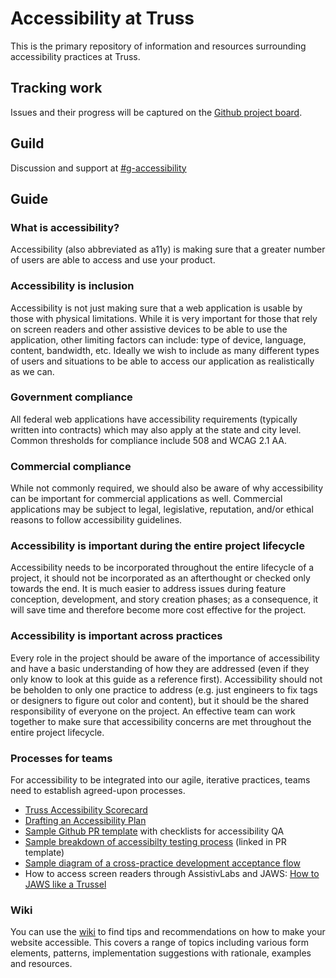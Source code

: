 # Accessibility at Truss

This is the primary repository of information and resources surrounding accessibility practices at Truss.

## Tracking work

Issues and their progress will be captured on the [Github project board](https://github.com/trussworks/accessibility/projects/1).

## Guild

Discussion and support at [#g-accessibility](https://trussworks.slack.com/app_redirect?channel=g-accessibility)

## Guide

### What is accessibility?

Accessibility (also abbreviated as a11y) is making sure that a greater number of users are able to access and use your product.

### Accessibility is inclusion

Accessibility is not just making sure that a web application is usable by those with physical limitations. While it is very important for those that rely on screen readers and other assistive devices to be able to use the application, other limiting factors can include: type of device, language, content, bandwidth, etc. Ideally we wish to include as many different types of users and situations to be able to access our application as realistically as we can.

### Government compliance

All federal web applications have accessibility requirements (typically written into contracts) which may also apply at the state and city level. Common thresholds for compliance include 508 and WCAG 2.1 AA.

### Commercial compliance

While not commonly required, we should also be aware of why accessibility can be important for commercial applications as well. Commercial applications may be subject to legal, legislative, reputation, and/or ethical reasons to follow accessibility guidelines.

### Accessibility is important during the entire project lifecycle

Accessibility needs to be incorporated throughout the entire lifecycle of a project, it should not be incorporated as an afterthought or checked only towards the end. It is much easier to address issues during feature conception, development, and story creation phases; as a consequence, it will save time and therefore become more cost effective for the project.

### Accessibility is important across practices

Every role in the project should be aware of the importance of accessibility and have a basic understanding of how they are addressed (even if they only know to look at this guide as a reference first). Accessibility should not be beholden to only one practice to address (e.g. just engineers to fix tags or designers to figure out color and content), but it should be the shared responsibility of everyone on the project. An effective team can work together to make sure that accessibility concerns are met throughout the entire project lifecycle.

### Processes for teams

For accessibility to be integrated into our agile, iterative practices, teams need to establish agreed-upon processes.

- [Truss Accessibility Scorecard](https://github.com/trussworks/accessibility/wiki/Acessibility-Scorecard)
- [Drafting an Accessibility Plan](https://docs.google.com/document/d/1TGpUgiw18sGAoULD-2HbXwXweWjNT1DvcQxuW9Vm0XQ/edit#heading=h.mw9un9haff9p)
- [Sample Github PR template](https://github.com/trussworks/accessibility/blob/master/SAMPLE_PR_TEMPLATE.md) with checklists for accessibility QA
- [Sample breakdown of accessibilty testing process](https://github.com/trussworks/accessibility/blob/master/sample_a11y_testing_process.md) (linked in PR template)
- [Sample diagram of a cross-practice development acceptance flow](https://github.com/trussworks/accessibility/blob/master/Development%20Acceptance%20Flow-Page-1.drawio%20(1).png)
- How to access screen readers through AssistivLabs and JAWS: [How to JAWS like a Trussel](https://docs.google.com/document/d/1YGVMAbQgBVYaPhTgzJeMer1iMpBsOSVCshyyu-vmGi4/edit#heading=h.4ufpsgyrhe3p)

### Wiki
You can use the [wiki](https://github.com/trussworks/accessibility/wiki) to find tips and recommendations on how to make your website accessible. This covers a range of topics including various form elements, patterns, implementation suggestions with rationale, examples and resources.
